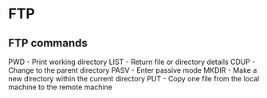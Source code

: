 # FTP

## FTP commands

PWD - Print working directory
LIST - Return file or directory details
CDUP - Change to the parent directory
PASV - Enter passive mode
MKDIR - Make a new directory within the current directory
PUT - Copy one file from the local machine to the remote machine

